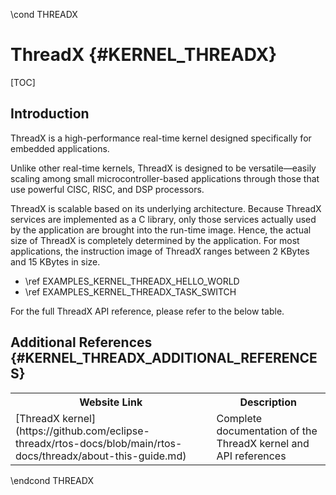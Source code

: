 \cond THREADX
# ThreadX {#KERNEL_THREADX}

[TOC]

## Introduction

ThreadX is a high-performance real-time kernel designed specifically for embedded applications.

Unlike other real-time kernels, ThreadX is designed to be versatile—easily scaling among small microcontroller-based applications through those that use powerful CISC, RISC, and DSP processors.

ThreadX is scalable based on its underlying architecture. Because ThreadX services are implemented as a C library, only those services actually used by the application are brought into the run-time image. Hence, the actual size of ThreadX is completely determined by the application. For most applications, the instruction image of ThreadX ranges between 2 KBytes and 15 KBytes in size.

- \ref EXAMPLES_KERNEL_THREADX_HELLO_WORLD
- \ref EXAMPLES_KERNEL_THREADX_TASK_SWITCH

For the full ThreadX API reference, please refer to the below table.

## Additional References {#KERNEL_THREADX_ADDITIONAL_REFERENCES}

<table>
<tr>
    <th>Website Link
    <th>Description
</tr>
<tr>
    <td>[ThreadX kernel](https://github.com/eclipse-threadx/rtos-docs/blob/main/rtos-docs/threadx/about-this-guide.md)
    <td>Complete documentation of the ThreadX kernel and API references
</tr>
</table>
\endcond THREADX
